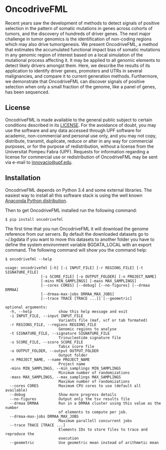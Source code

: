 # OncodriveFML #

Recent years saw the development of methods to detect signals of positive selection in the pattern of somatic mutations in genes across cohorts of tumors, and the discovery of hundreds of driver genes. The next major challenge in tumor genomics is the identification of non-coding regions which may also drive tumorigenesis. We present OncodriveFML, a method that estimates the accumulated functional impact bias of somatic mutations in any genomic region of interest based on a local simulation of the mutational process affecting it. It may be applied to all genomic elements to detect likely drivers amongst them. Here, we describe the results of its application to identify driver genes, promoters and UTRs in several malignancies, and compare it to current generation methods. Furthermore, we demonstrate that OncodriveFML can discover signals of positive selection when only a small fraction of the genome, like a panel of genes, has been sequenced.

## License ##
OncodriveFML is made available to the general public subject to certain conditions described in its [LICENSE](LICENSE). For the avoidance of doubt, you may use the software and any data accessed through UPF software for academic, non-commercial and personal use only, and you may not copy, distribute, transmit, duplicate, reduce or alter in any way for commercial purposes, or for the purpose of redistribution, without a license from the Universitat Pompeu Fabra (UPF). Requests for information regarding a license for commercial use or redistribution of OncodriveFML may be sent via e-mail to innovacio@upf.edu.

## Installation ##

OncodriveFML depends on Python 3.4 and some external libraries. The easiest way to install all this software stack is using the well known [Anaconda Python distribution](http://continuum.io/downloads#34).

Then to get OncodriveFML installed run the following command:

	$ pip install oncodrivefml

The first time that you run OncodriveFML it will download the genome reference from our servers. By default the downloaded datasets go to ~/.bgdata if you want to move this datasets to another folder you have to define the system environment variable BGDATA_LOCAL with an export command. 
The following command will show you the command help:

	$ oncodrivefml --help

	usage: oncodrivefml [-h] [-i INPUT_FILE] [-r REGIONS_FILE] [-t SIGNATURE_FILE]
                    [-s SCORE_FILE] [-o OUTPUT_FOLDER] [-n PROJECT_NAME]
                    [-mins MIN_SAMPLINGS] [-maxs MAX_SAMPLINGS]
                    [--cores CORES] [--debug] [--no-figures] [--drmaa DRMAA]
                    [--drmaa-max-jobs DRMAA_MAX_JOBS]
                    [--trace TRACE [TRACE ...]] [--geometric]

    optional arguments:
      -h, --help            show this help message and exit
      -i INPUT_FILE, --input INPUT_FILE
                            Variants file (maf, vcf or tab formated)
      -r REGIONS_FILE, --regions REGIONS_FILE
                            Genomic regions to analyse
      -t SIGNATURE_FILE, --signature SIGNATURE_FILE
                            Trinucleotide signature file
      -s SCORE_FILE, --score SCORE_FILE
                            Tabix score file
      -o OUTPUT_FOLDER, --output OUTPUT_FOLDER
                            Output folder
      -n PROJECT_NAME, --name PROJECT_NAME
                            Project name
      -mins MIN_SAMPLINGS, --min_samplings MIN_SAMPLINGS
                            Minimum number of randomizations
      -maxs MAX_SAMPLINGS, --max_samplings MAX_SAMPLINGS
                            Maximum number of randomizations
      --cores CORES         Maximum CPU cores to use (default all available)
      --debug               Show more progress details
      --no-figures          Output only the tsv results file
      --drmaa DRMAA         Run in a DRMAA cluster using this value as the number
                            of elements to compute per job.
      --drmaa-max-jobs DRMAA_MAX_JOBS
                            Maximum parallell concurrent jobs
      --trace TRACE [TRACE ...]
                            Elements IDs to store files to trace and reproduce the
                            execution
      --geometric           Use geometric mean instead of arithmetic mean
      

